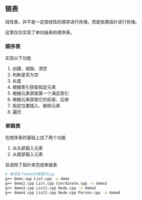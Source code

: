 ## 链表

线性表，并不是一定按线性的顺序进行存储，而是依靠指针进行存储。

这里仅仅实现了单向链表和顺序表。

### 顺序表

实现以下功能

1. 创建、销毁、清空
2. 判断是否为空
3. 长度
4. 根据索引获取指定元素
5. 根据元素获取第一个满足索引
6. 根据元素获取它的前驱、后继
7. 指定位置插入、删除元素
8. 遍历

### 单链表

在顺序表的基础上加了两个功能

1. 从头部插入元素
2. 从尾部插入元素

且调用了指针来完成单链表

```bash
# 编译各个demo所需要的cpp
g++ demo.cpp List.cpp -o demo
g++ demo2.cpp List.cpp Coordinate.cpp -o demo2
g++ demo3.cpp List2.cpp Node.cpp -o demo3
g++ demo4.cpp List2.cpp Node.cpp Person.cpp -o demo4
```

